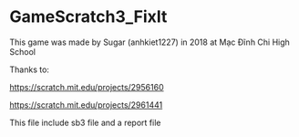 # GameScratch3_FixIt

This game was made by Sugar (anhkiet1227) in 2018 at Mạc Đĩnh Chi High School

Thanks to:

https://scratch.mit.edu/projects/2956160

https://scratch.mit.edu/projects/2961441

This file include sb3 file and a report file
